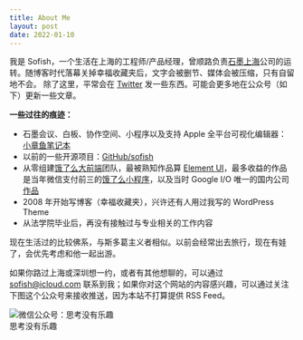 ```yaml
---
title: About Me
layout: post
date: 2022-01-10
---
```


我是 Sofish，一个生活在上海的工程师/产品经理，曾顺路负责[石墨上海](https://shimo.im)公司的运转。随博客时代落幕关掉幸福收藏夹后，文字会被删节、媒体会被压缩，只有自留地不会。 除了这里，平常会在 [Twitter](//twitter.com/sofish) 发一些东西。可能会更多地在公众号（如下）更新一些文章。

**一些过往的痕迹：**

*   石墨会议、白板、协作空间、小程序以及支持 Apple 全平台可视化编辑器：[小章鱼笔记本](https://apps.apple.com/cn/app/%E5%B0%8F%E7%AB%A0%E9%B1%BC-%E6%95%88%E7%8E%87%E7%AC%94%E8%AE%B0%E6%9C%AC/id1455084877?mt=12)
*   以前的一些开源项目：[GitHub/sofish](//github.com/sofish)
*   从零组建[饿了么大前端](//github.com/elemefe)团队，最被熟知作品算 [Element UI](//github.com/elemefe/element)，最多收益的作品是当年微信支付前三的[饿了么小程序](https://mp.weixin.qq.com/s/qCYgpxK9tKSlKzoCHk5Pyw "部门发起")，以及当时 Google I/O 唯一的国内公司[作品](https://developers.google.com/web/showcase/2017/eleme)
*   2008 年开始写博客（幸福收藏夹），兴许还有人用过我写的 WordPress Theme
*   从法学院毕业后，再没有接触过与专业相关的工作内容

现在生活过的比较佛系，与斯多葛主义者相似。以前会经常出去旅行，现在有娃了，会优先考虑和他一起出游。

如果你路过上海或深圳想一约，或者有其他想聊的，可以通过 [sofish@icloud.com](mailto:sofish@icloud.com) 联系到我；如果你对这个网站的内容感兴趣，可以通过关注下图这个公众号来接收推送，因为本站不打算提供 RSS Feed。

![微信公众号：思考没有乐趣](.gitbook/assets/mp-qrcode.jpg)  
思考没有乐趣